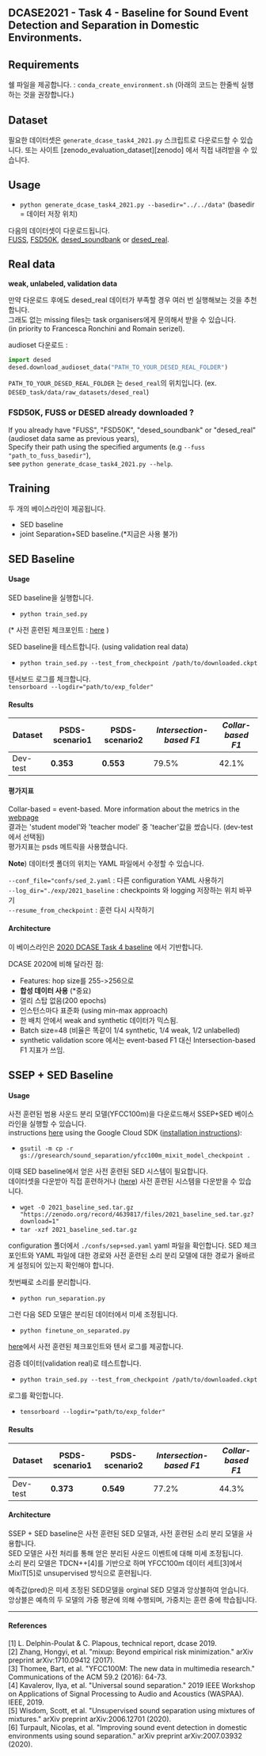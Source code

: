 
DCASE2021 - Task 4 - Baseline for Sound Event Detection and Separation in Domestic Environments.
-------------------------------------


## Requirements

쉘 파일을 제공합니다. : `conda_create_environment.sh` 
(아래의 코드는 한줄씩 실행하는 것을 권장합니다.)

## Dataset

필요한 데이터셋은 `generate_dcase_task4_2021.py` 스크립트로 다운로드할 수 있습니다. 
또는 사이트 [zenodo_evaluation_dataset][zenodo] 에서 직접 내려받을 수 있습니다. 


## Usage  

- `python generate_dcase_task4_2021.py --basedir="../../data"` (basedir = 데이터 저장 위치)

다음의 데이터셋이 다운로드됩니다.  
[FUSS][fuss_git], [FSD50K][FSD50K], [desed_soundbank][desed] or [desed_real][desed].


## Real data  

**weak, unlabeled, validation data** 

만약 다운로드 후에도 desed_real 데이터가 부족할 경우 여러 번 실행해보는 것을 추천합니다.  
그래도 없는 missing files는 task organisers에게 문의해서 받을 수 있습니다.  
(in priority to Francesca Ronchini and Romain serizel).

audioset 다운로드 : 
```python
import desed
desed.download_audioset_data("PATH_TO_YOUR_DESED_REAL_FOLDER")
```
`PATH_TO_YOUR_DESED_REAL_FOLDER` 는 `desed_real`의 위치입니다.
(ex. `DESED_task/data/raw_datasets/desed_real`)

###  FSD50K, FUSS or DESED already downloaded ?
If you already have "FUSS", "FSD50K", "desed_soundbank" or "desed_real" (audioset data same as previous years),  
Specify their path using the specified arguments (e.g `--fuss "path_to_fuss_basedir"`),  
see `python generate_dcase_task4_2021.py --help`.



## Training
두 개의 베이스라인이 제공됩니다. 
- SED baseline
- joint Separation+SED baseline.(*지금은 사용 불가)  


## SED Baseline

#### Usage
SED baseline을 실행합니다.  
- `python train_sed.py`

(* 사전 훈련된 체크포인트 : [here][zenodo_pretrained_models] )

SED baseline을 테스트합니다. (using validation real data) 
  - `python train_sed.py --test_from_checkpoint /path/to/downloaded.ckpt`

텐서보드 로그를 체크합니다.  
`tensorboard --logdir="path/to/exp_folder"`

#### Results  

Dataset | **PSDS-scenario1** | **PSDS-scenario2** | *Intersection-based F1* | *Collar-based F1*
--------|--------------------|--------------------|-------------------------|-----------------
Dev-test| **0.353**          | **0.553**          | 79.5%                   | 42.1%

#### 평가지표  

Collar-based = event-based. More information about the metrics in the [webpage][dcase21_webpage]  
결과는 'student model'와 'teacher model' 중 'teacher'값을 썼습니다. (dev-test에서 선택됨)  
평가지표는 psds 메트릭을 사용했습니다. 


**Note**) 데이터셋 폴더의 위치는 YAML 파일에서 수정할 수 있습니다.  

`--conf_file="confs/sed_2.yaml` :  다른 configuration YAML 사용하기  
`--log_dir="./exp/2021_baseline` : checkpoints 와 logging 저장하는 위치 바꾸기  
`--resume_from_checkpoint` : 훈련 다시 시작하기


#### Architecture

이 베이스라인은 [2020 DCASE Task 4 baseline][dcase_20_repo] 에서 기반합니다.

DCASE 2020에 비해 달라진 점: 

* Features: hop size를 255->256으로
* **합성 데이터 사용** (*중요)
* 얼리 스탑 없음(200 epochs)
* 인스턴스마다 표준화 (using min-max approach)
* 한 배치 안에서 weak and synthetic 데이터가 믹스됨.
* Batch size=48 (비율은 똑같이 1/4 synthetic, 1/4 weak, 1/2 unlabelled)
* synthetic validation score 에서는 event-based F1 대신 Intersection-based F1 지표가 쓰임.



## SSEP + SED Baseline

#### Usage
사전 훈련된 범용 사운드 분리 모델(YFCC100m)을 다운로드해서 SSEP+SED 베이스라인을 실행할 수 있습니다.  
instructions [here][google_sourcesep_repo] using the Google Cloud SDK ([installation instructions][sdk_installation_instructions]):

- `gsutil -m cp -r gs://gresearch/sound_separation/yfcc100m_mixit_model_checkpoint .`  

이때 SED baseline에서 얻은 사전 훈련된 SED 시스템이 필요합니다.  
데이터셋을 다운받아 직접 훈련하거나 ([here][zenodo_pretrained_models]) 사전 훈련된 시스템을 다운받을 수 있습니다. 

- `wget -O 2021_baseline_sed.tar.gz "https://zenodo.org/record/4639817/files/2021_baseline_sed.tar.gz?download=1"` 
- `tar -xzf 2021_baseline_sed.tar.gz` 

configuration 폴더에서 `./confs/sep+sed.yaml` yaml 파일을 확인합니다. 
SED 체크포인트와 YAML 파일에 대한 경로와 사전 훈련된 소리 분리 모델에 대한 경로가 올바르게 설정되어 있는지 확인해야 합니다. 

첫번째로 소리를 분리합니다.  
- `python run_separation.py` 

그런 다음 SED 모델은 분리된 데이터에서 미세 조정됩니다.  
- `python finetune_on_separated.py` 

[here][zenodo_pretrained_models]에서 사전 훈련된 체크포인트와 텐서 로그를 제공합니다. 

검증 데이터(validation real)로 테스트합니다.    
  - `python train_sed.py --test_from_checkpoint /path/to/downloaded.ckpt`   
  
로그를 확인합니다.  
  -  `tensorboard --logdir="path/to/exp_folder"`   

#### Results  

Dataset | **PSDS-scenario1** | **PSDS-scenario2** | *Intersection-based F1* | *Collar-based F1*
--------|--------------------|--------------------|-------------------------|-----------------
Dev-test| **0.373**          | **0.549**          | 77.2%                   | 44.3%



#### Architecture

SSEP + SED baseline은 사전 훈련된 SED 모델과, 사전 훈련된 소리 분리 모델을 사용합니다.   
SED 모델은 사전 처리를 통해 얻은 분리된 사운드 이벤트에 대해 미세 조정됩니다.  
소리 분리 모델은 TDCN++[4]를 기반으로 하며 YFCC100m 데이터 세트[3]에서 MixIT[5]로 unsupervised 방식으로 훈련됩니다.  

예측값(pred)은 미세 조정된 SED모델을 orginal SED 모델과 앙상블하여 얻습니다.  
앙상블은 예측의 두 모델의 가중 평균에 의해 수행되며, 가중치는 훈련 중에 학습됩니다. 

----------

[dcase21_webpage]: http://dcase.community/challenge2021/task-sound-event-detection-and-separation-in-domestic-environments
[dcase_20_repo]: https://github.com/turpaultn/dcase20_task4/tree/master/baseline
[desed]: https://github.com/turpaultn/DESED
[fuss_git]: https://github.com/google-research/sound-separation/tree/master/datasets/fuss
[fsd50k]: https://zenodo.org/record/4060432
[zenodo_pretrained_models]: https://zenodo.org/record/4639817
[google_sourcesep_repo]: https://github.com/google-research/sound-separation/tree/master/datasets/yfcc100m
[sdk_installation_instructions]: https://cloud.google.com/sdk/docs/install
[zenodo_evaluation_dataset]: https://zenodo.org/record/4892545#.YMHH_DYzadY


#### References
[1] L. Delphin-Poulat & C. Plapous, technical report, dcase 2019.  
[2] Zhang, Hongyi, et al. "mixup: Beyond empirical risk minimization." arXiv preprint arXiv:1710.09412 (2017).  
[3] Thomee, Bart, et al. "YFCC100M: The new data in multimedia research." Communications of the ACM 59.2 (2016): 64-73.  
[4] Kavalerov, Ilya, et al. "Universal sound separation." 2019 IEEE Workshop on Applications of Signal Processing to Audio and Acoustics (WASPAA). IEEE, 2019.  
[5] Wisdom, Scott, et al. "Unsupervised sound separation using mixtures of mixtures." arXiv preprint arXiv:2006.12701 (2020).  
[6] Turpault, Nicolas, et al. "Improving sound event detection in domestic environments using sound separation." arXiv preprint arXiv:2007.03932 (2020).  
